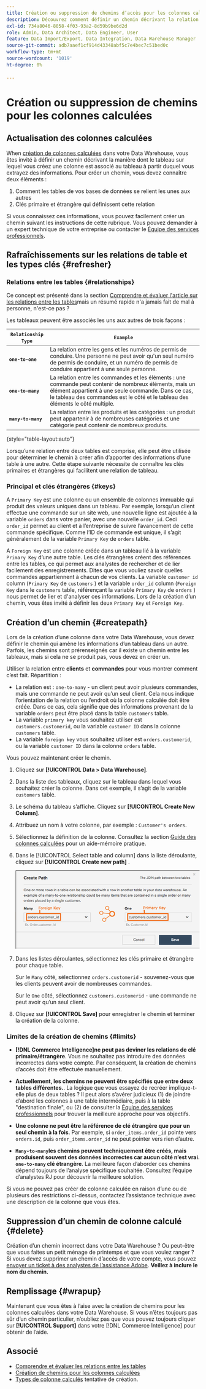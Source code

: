 ```yaml
---
title: Création ou suppression de chemins d’accès pour les colonnes calculées
description: Découvrez comment définir un chemin décrivant la relation entre le tableau sur lequel vous créez une colonne et le tableau à partir duquel vous extrayez des informations.
exl-id: 734a8046-8058-4f03-93a2-8d59b9be6d2d
role: Admin, Data Architect, Data Engineer, User
feature: Data Import/Export, Data Integration, Data Warehouse Manager
source-git-commit: adb7aaef1cf914d43348abf5c7e4bec7c51bed0c
workflow-type: tm+mt
source-wordcount: '1019'
ht-degree: 0%

---
```


# Création ou suppression de chemins pour les colonnes calculées

## Actualisation des colonnes calculées

When [création de colonnes calculées](../data-warehouse-mgr/creating-calculated-columns.md) dans votre Data Warehouse, vous êtes invité à définir un chemin décrivant la manière dont le tableau sur lequel vous créez une colonne est associé au tableau à partir duquel vous extrayez des informations. Pour créer un chemin, vous devez connaître deux éléments :

1. Comment les tables de vos bases de données se relient les unes aux autres
1. Clés primaire et étrangère qui définissent cette relation

Si vous connaissez ces informations, vous pouvez facilement créer un chemin suivant les instructions de cette rubrique. Vous pouvez demander à un expert technique de votre entreprise ou contacter le [Équipe des services professionnels](https://experienceleague.adobe.com/docs/commerce-knowledge-base/kb/troubleshooting/miscellaneous/mbi-service-policies.html).

## Rafraîchissements sur les relations de table et les types clés {#refresher}

### Relations entre les tables {#relationships}

Ce concept est présenté dans la section [Comprendre et évaluer l&#39;article sur les relations entre les tables](../../data-analyst/data-warehouse-mgr/table-relationships.md)mais un résumé rapide n&#39;a jamais fait de mal à personne, n&#39;est-ce pas ?

Les tableaux peuvent être associés les uns aux autres de trois façons :

| **`Relationship Type`** | **`Example`** |
|-----|-----|
| **`one-to-one`** | La relation entre les gens et les numéros de permis de conduire. Une personne ne peut avoir qu&#39;un seul numéro de permis de conduire, et un numéro de permis de conduire appartient à une seule personne. |
| **`one-to-many`** | La relation entre les commandes et les éléments : une commande peut contenir de nombreux éléments, mais un élément appartient à une seule commande. Dans ce cas, le tableau des commandes est le côté et le tableau des éléments le côté multiple. |
| **`many-to-many`** | La relation entre les produits et les catégories : un produit peut appartenir à de nombreuses catégories et une catégorie peut contenir de nombreux produits. |

{style="table-layout:auto"}

Lorsqu’une relation entre deux tables est comprise, elle peut être utilisée pour déterminer le chemin à créer afin d’apporter des informations d’une table à une autre. Cette étape suivante nécessite de connaître les clés primaires et étrangères qui facilitent une relation de tableau.

### Principal et clés étrangères {#keys}

A `Primary Key` est une colonne ou un ensemble de colonnes immuable qui produit des valeurs uniques dans un tableau. Par exemple, lorsqu’un client effectue une commande sur un site web, une nouvelle ligne est ajoutée à la variable `orders` dans votre panier, avec une nouvelle `order_id`. Ceci `order_id` permet au client et à l’entreprise de suivre l’avancement de cette commande spécifique. Comme l’ID de commande est unique, il s’agit généralement de la variable `Primary Key` de `orders` table.

A `Foreign Key` est une colonne créée dans un tableau lié à la variable `Primary Key` d’une autre table. Les clés étrangères créent des références entre les tables, ce qui permet aux analystes de rechercher et de lier facilement des enregistrements. Dites que vous vouliez savoir quelles commandes appartiennent à chacun de vos clients. La variable `customer id` column (`Primary Key` de `customers` ) et la variable `order_id` column (`Foreign Key` dans le `customers` table, référençant la variable `Primary Key` de `orders` ) nous permet de lier et d&#39;analyser ces informations. Lors de la création d’un chemin, vous êtes invité à définir les deux `Primary Key` et `Foreign Key`.

## Création d’un chemin {#createpath}

Lors de la création d’une colonne dans votre Data Warehouse, vous devez définir le chemin qui amène les informations d’un tableau dans un autre. Parfois, les chemins sont prérenseignés car il existe un chemin entre les tableaux, mais si cela ne se produit pas, vous devez en créer un.

Utiliser la relation entre **clients** et **commandes** pour vous montrer comment c’est fait. Répartition :

* La relation est : `one-to-many` - un client peut avoir plusieurs commandes, mais une commande ne peut avoir qu’un seul client. Cela nous indique l’orientation de la relation ou l’endroit où la colonne calculée doit être créée. Dans ce cas, cela signifie que des informations provenant de la variable `orders` peut être placé dans la table `customers` table.
* La variable `primary key` vous souhaitez utiliser est `customers.customerid`, ou la variable `customer ID` dans la colonne `customers` table.
* La variable `foreign key` vous souhaitez utiliser est `orders.customerid`, ou la variable `customer ID` dans la colonne `orders` table.

Vous pouvez maintenant créer le chemin.

1. Cliquez sur **[!UICONTROL Data > Data Warehouse]**.
1. Dans la liste des tableaux, cliquez sur le tableau dans lequel vous souhaitez créer la colonne. Dans cet exemple, il s’agit de la variable `customers` table.
1. Le schéma du tableau s’affiche. Cliquez sur **[!UICONTROL Create New Column]**.
1. Attribuez un nom à votre colonne, par exemple : `Customer's orders`.
1. Sélectionnez la définition de la colonne. Consultez la section [Guide des colonnes calculées](../data-warehouse-mgr/creating-calculated-columns.md) pour un aide-mémoire pratique.
1. Dans le [!UICONTROL Select table and column] dans la liste déroulante, cliquez sur **[!UICONTROL Create new path]** .

   ![Création de chemins d’accès pour le modal de colonnes calculées](../../assets/Creating_Paths_modal.png)

1. Dans les listes déroulantes, sélectionnez les clés primaire et étrangère pour chaque table.

   Sur le `Many` côté, sélectionnez `orders.customerid` - souvenez-vous que les clients peuvent avoir de nombreuses commandes.

   Sur le `One` côté, sélectionnez `customers.customerid` - une commande ne peut avoir qu’un seul client.

1. Cliquez sur **[!UICONTROL Save]** pour enregistrer le chemin et terminer la création de la colonne.

### Limites de la création de chemins {#limits}

* **[!DNL Commerce Intelligence]ne peut pas deviner les relations de clé primaire/étrangère**. Vous ne souhaitez pas introduire des données incorrectes dans votre compte. Par conséquent, la création de chemins d’accès doit être effectuée manuellement.

* **Actuellement, les chemins ne peuvent être spécifiés que entre deux tables différentes.**. La logique que vous essayez de recréer implique-t-elle plus de deux tables ? Il peut alors s’avérer judicieux (1) de joindre d’abord les colonnes à une table intermédiaire, puis à la table &quot;destination finale&quot;, ou (2) de consulter la [Équipe des services professionnels](https://experienceleague.adobe.com/docs/commerce-knowledge-base/kb/troubleshooting/miscellaneous/mbi-service-policies.html) pour trouver la meilleure approche pour vos objectifs.

* **Une colonne ne peut être la référence de clé étrangère que pour un seul chemin à la fois**. Par exemple, si `order_items.order_id` pointe vers `orders.id`, puis `order_items.order_id` ne peut pointer vers rien d’autre.

* **`Many-to-many`les chemins peuvent techniquement être créés, mais produisent souvent des données incorrectes car aucun côté n’est vrai. `one-to-many` clé étrangère**. La meilleure façon d’aborder ces chemins dépend toujours de l’analyse spécifique souhaitée. Consultez l’équipe d’analystes RJ pour découvrir la meilleure solution.

Si vous ne pouvez pas créer de colonne calculée en raison d’une ou de plusieurs des restrictions ci-dessus, contactez l’assistance technique avec une description de la colonne que vous êtes.

## Suppression d’un chemin de colonne calculé {#delete}

Création d’un chemin incorrect dans votre Data Warehouse ? Ou peut-être que vous faites un petit ménage de printemps et que vous voulez ranger ? Si vous devez supprimer un chemin d’accès de votre compte, vous pouvez [envoyer un ticket à des analystes de l’assistance Adobe](../../guide-overview.md#Submitting-a-Support-Ticket). **Veillez à inclure le nom du chemin.**

## Remplissage {#wrapup}

Maintenant que vous êtes à l’aise avec la création de chemins pour les colonnes calculées dans votre Data Warehouse. Si vous n’êtes toujours pas sûr d’un chemin particulier, n’oubliez pas que vous pouvez toujours cliquer sur **[!UICONTROL Support]** dans votre [!DNL Commerce Intelligence] pour obtenir de l’aide.

## Associé

* [Comprendre et évaluer les relations entre les tables](../data-warehouse-mgr/table-relationships.md)
* [Création de chemins pour les colonnes calculées](../data-warehouse-mgr/create-paths-calc-columns.md)
* [Types de colonne calculés](../data-warehouse-mgr/calc-column-types.md) tentative de création.
